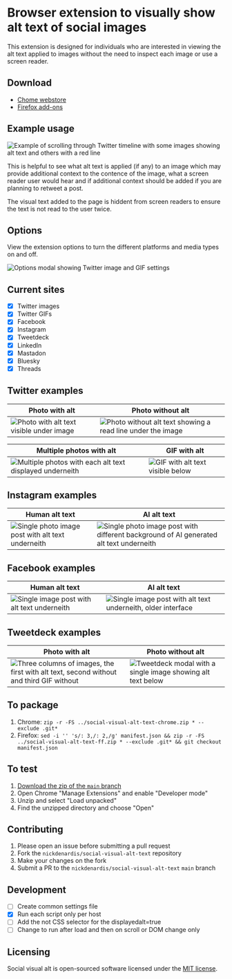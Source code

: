 # Browser extension to visually show alt text of social images

This extension is designed for individuals who are interested in viewing the alt text applied to images without the need to inspect each image or use a screen reader.

## Download

- [Chome webstore](https://chrome.google.com/webstore/detail/social-visual-alt-text/bkpbmomfemcjdeekdffmbohifpndodmi)
- [Firefox add-ons](https://addons.mozilla.org/en-US/firefox/addon/social-visual-alt-text/)

## Example usage

![Example of scrolling through Twitter timeline with some images showing alt text and others with a red line](https://nickdenardis.github.io/social-visual-alt-text/assets/twitter-example-timeline.gif)

This is helpful to see what alt text is applied (if any) to an image which may provide additional context to the contence of the image, what a screen reader user would hear and if additional context should be added if you are planning to retweet a post.

The visual text added to the page is hiddent from screen readers to ensure the text is not read to the user twice.

## Options

View the extension options to turn the different platforms and media types on and off.

![Options modal showing Twitter image and GIF settings](https://nickdenardis.github.io/social-visual-alt-text/assets/extension-options.png)

## Current sites

- [x] Twitter images
- [x] Twitter GIFs
- [x] Facebook
- [x] Instagram
- [x] Tweetdeck
- [x] LinkedIn 
- [x] Mastadon 
- [x] Bluesky
- [x] Threads

## Twitter examples

| Photo with alt | Photo without alt |
|--------|--------|
| ![Photo with alt text visible under image](https://nickdenardis.github.io/social-visual-alt-text/assets/twitter-example-single-image.png) | ![Photo without alt text showing a read line under the image](https://nickdenardis.github.io/social-visual-alt-text/assets/twitter-example-no-alt.png) |

| Multiple photos with alt | GIF with alt |
|--------|--------|
| ![Multiple photos with each alt text displayed underneith](https://nickdenardis.github.io/social-visual-alt-text/assets/twitter-example-multiple-photos.png) | ![GIF with alt text visible below](https://nickdenardis.github.io/social-visual-alt-text/assets/twitter-example-gif.png)

## Instagram examples

| Human alt text | AI alt text |
|--------|--------|
| ![Single photo image post with alt text underneith](https://nickdenardis.github.io/social-visual-alt-text/assets/instagram-example-single-image.png) | ![Single photo image post with different background of AI generated alt text underneith](https://nickdenardis.github.io/social-visual-alt-text/assets/instagram-example-single-image-ai.png) |

## Facebook examples

| Human alt text | AI alt text |
|--------|--------|
| ![Single image post with alt text underneith](https://nickdenardis.github.io/social-visual-alt-text/assets/facebook-example-single-image.png) | ![Single image post with alt text underneith, older interface](https://nickdenardis.github.io/social-visual-alt-text/assets/facebook-example-single-image-ai.png)

## Tweetdeck examples

| Photo with alt | Photo without alt |
|--------|--------|
| ![Three columns of images, the first with alt text, second without and third GIF without](https://nickdenardis.github.io/social-visual-alt-text/assets/tweetdeck-example-three-column-images.png) | ![Tweetdeck modal with a single image showing alt text below](https://nickdenardis.github.io/social-visual-alt-text/assets/tweetdeck-example-modal-image.png)

## To package

1. Chrome: `zip -r -FS ../social-visual-alt-text-chrome.zip * --exclude .git*`
2. Firefox: `sed -i '' 's/: 3,/: 2,/g' manifest.json && zip -r -FS ../social-visual-alt-text-ff.zip * --exclude .git* && git checkout manifest.json`

## To test

1. [Download the zip of the `main` branch](https://github.com/nickdenardis/social-visual-alt-text/archive/refs/heads/main.zip)
2. Open Chrome "Manage Extensions" and enable "Developer mode"
3. Unzip and select "Load unpacked"
4. Find the unzipped directory and choose "Open"

## Contributing

1. Please open an issue before submitting a pull request
2. Fork the `nickdenardis/social-visual-alt-text` repository
3. Make your changes on the fork
4. Submit a PR to the `nickdenardis/social-visual-alt-text` `main` branch

## Development

* [ ] Create common settings file
* [x] Run each script only per host
* [ ] Add the not CSS selector for the displayedalt=true
* [ ] Change to run after load and then on scroll or DOM change only

## Licensing

Social visual alt is open-sourced software licensed under the [MIT license](http://opensource.org/licenses/MIT).